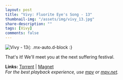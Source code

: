 ```yaml
---
layout: post
title: "Vivy: Fluorite Eye's Song - 13"
thumbnail-img: "/assets/img/vivy_13.jpg"
share-description: ""
tags: [Vivy]
comments: false
---
```


![Vivy - 13](/assets/img/vivy_13.jpg){: .mx-auto.d-block :}

That's it! We'll meet you at the next suffering festival.
<!-- excerpt-end -->

**Links:** [Torrent](https://nyaa.si/view/1405719) | [Magnet](magnet:?xt=urn:btih:26ed92fec1eb462e3c12ad8aa16659ec3cf17af2&dn=%5BYameteTomete%5D%20Vivy%20-%20Fluorite%20Eye%27s%20Song%20-%2013%20%5BE244E01C%5D.mkv&tr=http%3A%2F%2Fnyaa.tracker.wf%3A7777%2Fannounce&tr=udp%3A%2F%2Fopen.stealth.si%3A80%2Fannounce&tr=udp%3A%2F%2Ftracker.opentrackr.org%3A1337%2Fannounce&tr=udp%3A%2F%2Ftracker.coppersurfer.tk%3A6969%2Fannounce&tr=udp%3A%2F%2Fexodus.desync.com%3A6969%2Fannounce) <br>
*For the best playback experience, use [mpv](https://mpv.io/) or [mpv.net](https://github.com/mpvnet-player/mpv.net/releases).*
